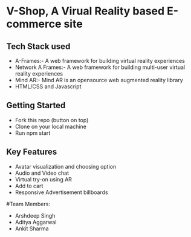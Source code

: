 # V-Shop, A Virual Reality based E-commerce site

## Tech Stack used
- A-Frames:- A web framework for building virtual reality experiences 
- Network A Frames:- A web framework for building multi-user virtual reality experiences
- Mind AR:- Mind AR is an opensource web augmented reality library
- HTML/CSS and Javascript

## Getting Started
- Fork this repo (button on top)
- Clone on your local machine
- Run npm start

## Key Features
- Avatar visualization and choosing option
- Audio and Video chat 
- Virtual try-on using AR
- Add to cart
- Responsive Advertisement billboards

#Team Members:
- Arshdeep Singh
- Aditya Aggarwal
- Ankit Sharma
